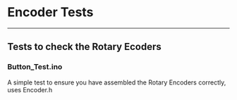 # Encoder Tests

---

## Tests to check the Rotary Ecoders

### Button_Test.ino
A simple test to ensure you have assembled the Rotary Encoders correctly, uses Encoder.h